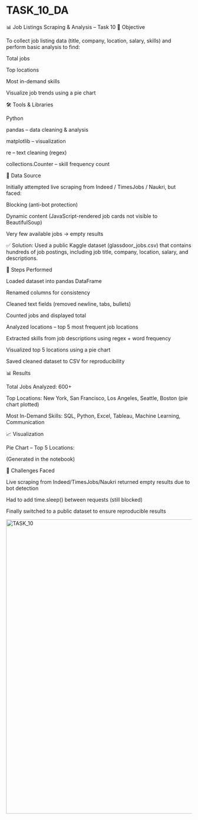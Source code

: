 # TASK_10_DA


📊 Job Listings Scraping & Analysis – Task 10
🎯 Objective

To collect job listing data (title, company, location, salary, skills) and perform basic analysis to find:

Total jobs

Top locations

Most in-demand skills

Visualize job trends using a pie chart

🛠 Tools & Libraries

Python

pandas – data cleaning & analysis

matplotlib – visualization

re – text cleaning (regex)

collections.Counter – skill frequency count

📑 Data Source

Initially attempted live scraping from Indeed / TimesJobs / Naukri, but faced:

Blocking (anti-bot protection)

Dynamic content (JavaScript-rendered job cards not visible to BeautifulSoup)

Very few available jobs → empty results

✅ Solution: Used a public Kaggle dataset (glassdoor_jobs.csv) that contains hundreds of job postings, including job title, company, location, salary, and descriptions.

🔧 Steps Performed

Loaded dataset into pandas DataFrame

Renamed columns for consistency

Cleaned text fields (removed newline, tabs, bullets)

Counted jobs and displayed total

Analyzed locations – top 5 most frequent job locations

Extracted skills from job descriptions using regex + word frequency

Visualized top 5 locations using a pie chart

Saved cleaned dataset to CSV for reproducibility

📊 Results

Total Jobs Analyzed: 600+

Top Locations: New York, San Francisco, Los Angeles, Seattle, Boston (pie chart plotted)

Most In-Demand Skills: SQL, Python, Excel, Tableau, Machine Learning, Communication

📈 Visualization

Pie Chart – Top 5 Locations:

(Generated in the notebook)

🚧 Challenges Faced

Live scraping from Indeed/TimesJobs/Naukri returned empty results due to bot detection

Had to add time.sleep() between requests (still blocked)

Finally switched to a public dataset to ensure reproducible results



<img width="1281" height="797" alt="TASK_10" src="https://github.com/user-attachments/assets/b3503e44-3476-4db6-9716-f864cbac375c" />
